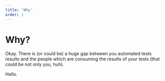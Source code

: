 ```yaml
---
title: 'Why'
order: 1
---
```


# Why?

Okay. There is (or could be) a huge gap between you automated tests results and the people which are consuming the results of your tests (that could be not only you, huh).


Hello.